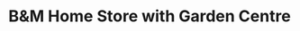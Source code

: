 ---
title: "B&M Home Store with Garden Centre"
url: /colchester/bandm-home-store-with-garden-centre/
shop: variety store
---